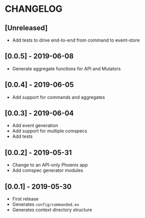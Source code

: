 # CHANGELOG

## [Unreleased]

- Add tests to drive end-to-end from command to event-store

## [0.0.5] - 2019-06-08

- Generate aggregate functions for API and Mutators

## [0.0.4] - 2019-06-05

- Add support for commands and aggregates

## [0.0.3] - 2019-06-04

- Add event generation
- Add support for multiple comspecs
- Add tests

## [0.0.2] - 2019-05-31

- Change to an API-only Phoenix app
- Add comspec generator modules

## [0.0.1] - 2019-05-30

- First release
- Generates `config/commanded.ex`
- Generates context directory structure
